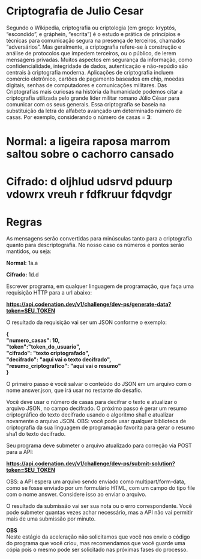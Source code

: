 # Criptografia de Julio Cesar

Segundo o Wikipedia, criptografia ou criptologia (em grego: kryptós, “escondido”, e gráphein, “escrita”) é o estudo e prática de princípios e técnicas para comunicação segura na presença de terceiros, chamados “adversários”. Mas geralmente, a criptografia refere-se à construção e análise de protocolos que impedem terceiros, ou o público, de lerem mensagens privadas. Muitos aspectos em segurança da informação, como confidencialidade, integridade de dados, autenticação e não-repúdio são centrais à criptografia moderna. Aplicações de criptografia incluem comércio eletrônico, cartões de pagamento baseados em chip, moedas digitais, senhas de computadores e comunicações militares. Das Criptografias mais curiosas na história da humanidade podemos citar a criptografia utilizada pelo grande líder militar romano Júlio César para comunicar com os seus generais. Essa criptografia se baseia na substituição da letra do alfabeto avançado um determinado número de casas. Por exemplo, considerando o número de casas = **3**:

# Normal:   a ligeira raposa marrom saltou sobre o cachorro cansado

# Cifrado: d oljhlud udsrvd pduurp vdowrx vreuh r fdfkruur fdqvdgr

# Regras
As mensagens serão convertidas para minúsculas tanto para a criptografia quanto para descriptografia.
No nosso caso os números e pontos serão mantidos, ou seja:

**Normal:** 1a.a

**Cifrado:** 1d.d

Escrever programa, em qualquer linguagem de programação, que faça uma requisição HTTP para a url abaixo:

**https://api.codenation.dev/v1/challenge/dev-ps/generate-data?token=SEU_TOKEN**

O resultado da requisição vai ser um JSON conforme o exemplo:

**{<br>
	  "numero_casas": 10,<br>
 	  "token":"token_do_usuario",<br>
 	  "cifrado": "texto criptografado",<br>
 	  "decifrado": "aqui vai o texto decifrado",<br>
 	  "resumo_criptografico": "aqui vai o resumo"<br>
}**

O primeiro passo é você salvar o conteúdo do JSON em um arquivo com o nome answer.json, que irá usar no restante do desafio.

Você deve usar o número de casas para decifrar o texto e atualizar o arquivo JSON, no campo decifrado. O próximo passo é gerar um resumo criptográfico do texto decifrado usando o algoritmo sha1 e atualizar novamente o arquivo JSON. OBS: você pode usar qualquer biblioteca de criptografia da sua linguagem de programação favorita para gerar o resumo sha1 do texto decifrado.

Seu programa deve submeter o arquivo atualizado para correção via POST para a API:

**https://api.codenation.dev/v1/challenge/dev-ps/submit-solution?token=SEU_TOKEN**

OBS: a API espera um arquivo sendo enviado como multipart/form-data, como se fosse enviado por um formulário HTML, com um campo do tipo file com o nome answer. Considere isso ao enviar o arquivo.

O resultado da submissão vai ser sua nota ou o erro correspondente. Você pode submeter quantas vezes achar necessário, mas a API não vai permitir mais de uma submissão por minuto.

**OBS**<br>
Neste estágio da aceleração não solicitamos que você nos envie o código do programa que você criou, mas recomendamos que você guarde uma cópia pois o mesmo pode ser solicitado nas próximas fases do processo.
